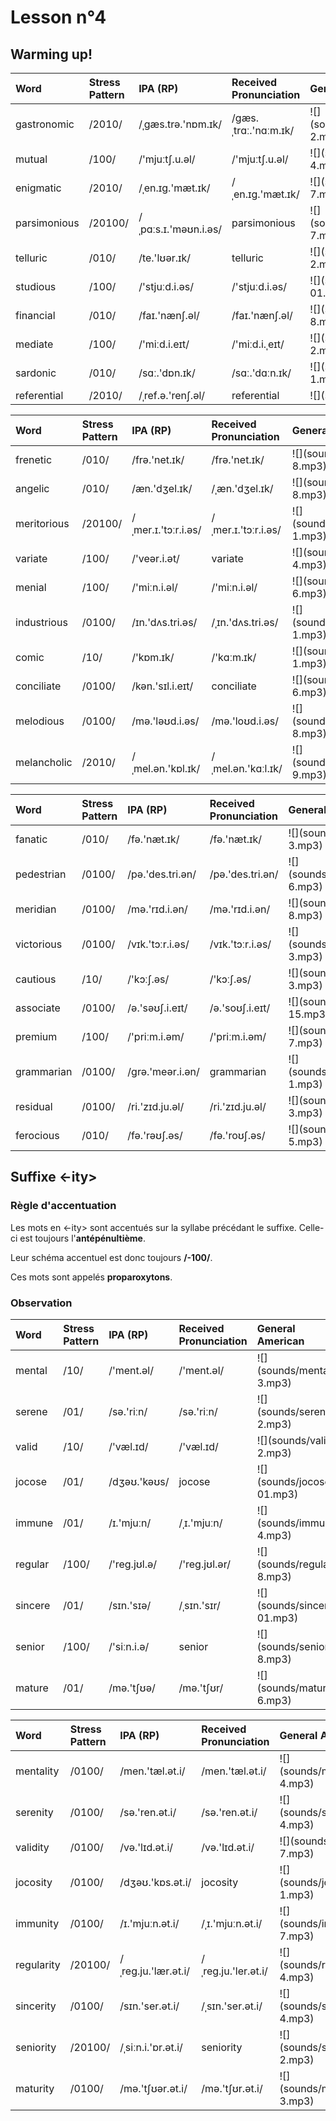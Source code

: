 # Lesson n°4




## Warming up!

<table class="table table-striped table-hover table-condensed table-responsive" style="margin-left: auto; margin-right: auto;">
 <thead>
  <tr>
   <th style="text-align:left;"> Word </th>
   <th style="text-align:left;"> Stress Pattern </th>
   <th style="text-align:left;"> IPA (RP) </th>
   <th style="text-align:left;"> Received Pronunciation </th>
   <th style="text-align:left;"> General American </th>
  </tr>
 </thead>
<tbody>
  <tr>
   <td style="text-align:left;"> gastronomic </td>
   <td style="text-align:left;"> /2010/ </td>
   <td style="text-align:left;"> /ˌgæs.trə.'nɒm.ɪk/ </td>
   <td style="text-align:left;"> /gæs.ˌtrɑː.'nɑːm.ɪk/ </td>
   <td style="text-align:left;"> ![](sounds/gastronomic-2.mp3) </td>
  </tr>
  <tr>
   <td style="text-align:left;"> mutual </td>
   <td style="text-align:left;"> /100/ </td>
   <td style="text-align:left;"> /'mjuːtʃ.u.əl/ </td>
   <td style="text-align:left;"> /'mjuːtʃ.u.əl/ </td>
   <td style="text-align:left;"> ![](sounds/mutual-4.mp3) </td>
  </tr>
  <tr>
   <td style="text-align:left;"> enigmatic </td>
   <td style="text-align:left;"> /2010/ </td>
   <td style="text-align:left;"> /ˌen.ɪg.'mæt.ɪk/ </td>
   <td style="text-align:left;"> /ˌen.ɪg.'mæt.ɪk/ </td>
   <td style="text-align:left;"> ![](sounds/enigmatic-7.mp3) </td>
  </tr>
  <tr>
   <td style="text-align:left;"> parsimonious </td>
   <td style="text-align:left;"> /20100/ </td>
   <td style="text-align:left;"> /ˌpɑːs.ɪ.'məʊn.i.əs/ </td>
   <td style="text-align:left;"> parsimonious </td>
   <td style="text-align:left;"> ![](sounds/parsimonious-7.mp3) </td>
  </tr>
  <tr>
   <td style="text-align:left;"> telluric </td>
   <td style="text-align:left;"> /010/ </td>
   <td style="text-align:left;"> /te.'lʊər.ɪk/ </td>
   <td style="text-align:left;"> telluric </td>
   <td style="text-align:left;"> ![](sounds/telluric-2.mp3) </td>
  </tr>
  <tr>
   <td style="text-align:left;"> studious </td>
   <td style="text-align:left;"> /100/ </td>
   <td style="text-align:left;"> /'stjuːd.i.əs/ </td>
   <td style="text-align:left;"> /'stjuːd.i.əs/ </td>
   <td style="text-align:left;"> ![](sounds/studious-01.mp3) </td>
  </tr>
  <tr>
   <td style="text-align:left;"> financial </td>
   <td style="text-align:left;"> /010/ </td>
   <td style="text-align:left;"> /faɪ.'nænʃ.əl/ </td>
   <td style="text-align:left;"> /faɪ.'nænʃ.əl/ </td>
   <td style="text-align:left;"> ![](sounds/financial-8.mp3) </td>
  </tr>
  <tr>
   <td style="text-align:left;"> mediate </td>
   <td style="text-align:left;"> /100/ </td>
   <td style="text-align:left;"> /'miːd.i.eɪt/ </td>
   <td style="text-align:left;"> /'miːd.i.ˌeɪt/ </td>
   <td style="text-align:left;"> ![](sounds/mediate-2.mp3) </td>
  </tr>
  <tr>
   <td style="text-align:left;"> sardonic </td>
   <td style="text-align:left;"> /010/ </td>
   <td style="text-align:left;"> /sɑː.'dɒn.ɪk/ </td>
   <td style="text-align:left;"> /sɑː.'dɑːn.ɪk/ </td>
   <td style="text-align:left;"> ![](sounds/sardonic-1.mp3) </td>
  </tr>
  <tr>
   <td style="text-align:left;"> referential </td>
   <td style="text-align:left;"> /2010/ </td>
   <td style="text-align:left;"> /ˌref.ə.'renʃ.əl/ </td>
   <td style="text-align:left;"> referential </td>
   <td style="text-align:left;"> ![](sounds/NA) </td>
  </tr>
</tbody>
</table>

<table class="table table-striped table-hover table-condensed table-responsive" style="margin-left: auto; margin-right: auto;">
 <thead>
  <tr>
   <th style="text-align:left;"> Word </th>
   <th style="text-align:left;"> Stress Pattern </th>
   <th style="text-align:left;"> IPA (RP) </th>
   <th style="text-align:left;"> Received Pronunciation </th>
   <th style="text-align:left;"> General American </th>
  </tr>
 </thead>
<tbody>
  <tr>
   <td style="text-align:left;"> frenetic </td>
   <td style="text-align:left;"> /010/ </td>
   <td style="text-align:left;"> /frə.'net.ɪk/ </td>
   <td style="text-align:left;"> /frə.'net.ɪk/ </td>
   <td style="text-align:left;"> ![](sounds/frenetic-8.mp3) </td>
  </tr>
  <tr>
   <td style="text-align:left;"> angelic </td>
   <td style="text-align:left;"> /010/ </td>
   <td style="text-align:left;"> /æn.'dʒel.ɪk/ </td>
   <td style="text-align:left;"> /ˌæn.'dʒel.ɪk/ </td>
   <td style="text-align:left;"> ![](sounds/angelic-8.mp3) </td>
  </tr>
  <tr>
   <td style="text-align:left;"> meritorious </td>
   <td style="text-align:left;"> /20100/ </td>
   <td style="text-align:left;"> /ˌmer.ɪ.'tɔːr.i.əs/ </td>
   <td style="text-align:left;"> /ˌmer.ɪ.'tɔːr.i.əs/ </td>
   <td style="text-align:left;"> ![](sounds/meritorious-1.mp3) </td>
  </tr>
  <tr>
   <td style="text-align:left;"> variate </td>
   <td style="text-align:left;"> /100/ </td>
   <td style="text-align:left;"> /'veər.i.ət/ </td>
   <td style="text-align:left;"> variate </td>
   <td style="text-align:left;"> ![](sounds/variate-4.mp3) </td>
  </tr>
  <tr>
   <td style="text-align:left;"> menial </td>
   <td style="text-align:left;"> /100/ </td>
   <td style="text-align:left;"> /'miːn.i.əl/ </td>
   <td style="text-align:left;"> /'miːn.i.əl/ </td>
   <td style="text-align:left;"> ![](sounds/menial-6.mp3) </td>
  </tr>
  <tr>
   <td style="text-align:left;"> industrious </td>
   <td style="text-align:left;"> /0100/ </td>
   <td style="text-align:left;"> /ɪn.'dʌs.tri.əs/ </td>
   <td style="text-align:left;"> /ˌɪn.'dʌs.tri.əs/ </td>
   <td style="text-align:left;"> ![](sounds/industrious-1.mp3) </td>
  </tr>
  <tr>
   <td style="text-align:left;"> comic </td>
   <td style="text-align:left;"> /10/ </td>
   <td style="text-align:left;"> /'kɒm.ɪk/ </td>
   <td style="text-align:left;"> /'kɑːm.ɪk/ </td>
   <td style="text-align:left;"> ![](sounds/comic-1.mp3) </td>
  </tr>
  <tr>
   <td style="text-align:left;"> conciliate </td>
   <td style="text-align:left;"> /0100/ </td>
   <td style="text-align:left;"> /kən.'sɪl.i.eɪt/ </td>
   <td style="text-align:left;"> conciliate </td>
   <td style="text-align:left;"> ![](sounds/conciliate-6.mp3) </td>
  </tr>
  <tr>
   <td style="text-align:left;"> melodious </td>
   <td style="text-align:left;"> /0100/ </td>
   <td style="text-align:left;"> /mə.'ləʊd.i.əs/ </td>
   <td style="text-align:left;"> /mə.'loʊd.i.əs/ </td>
   <td style="text-align:left;"> ![](sounds/melodious-8.mp3) </td>
  </tr>
  <tr>
   <td style="text-align:left;"> melancholic </td>
   <td style="text-align:left;"> /2010/ </td>
   <td style="text-align:left;"> /ˌmel.ən.'kɒl.ɪk/ </td>
   <td style="text-align:left;"> /ˌmel.ən.'kɑːl.ɪk/ </td>
   <td style="text-align:left;"> ![](sounds/melancholic-9.mp3) </td>
  </tr>
</tbody>
</table>

<table class="table table-striped table-hover table-condensed table-responsive" style="margin-left: auto; margin-right: auto;">
 <thead>
  <tr>
   <th style="text-align:left;"> Word </th>
   <th style="text-align:left;"> Stress Pattern </th>
   <th style="text-align:left;"> IPA (RP) </th>
   <th style="text-align:left;"> Received Pronunciation </th>
   <th style="text-align:left;"> General American </th>
  </tr>
 </thead>
<tbody>
  <tr>
   <td style="text-align:left;"> fanatic </td>
   <td style="text-align:left;"> /010/ </td>
   <td style="text-align:left;"> /fə.'næt.ɪk/ </td>
   <td style="text-align:left;"> /fə.'næt.ɪk/ </td>
   <td style="text-align:left;"> ![](sounds/fanatic-3.mp3) </td>
  </tr>
  <tr>
   <td style="text-align:left;"> pedestrian </td>
   <td style="text-align:left;"> /0100/ </td>
   <td style="text-align:left;"> /pə.'des.tri.ən/ </td>
   <td style="text-align:left;"> /pə.'des.tri.ən/ </td>
   <td style="text-align:left;"> ![](sounds/pedestrian-6.mp3) </td>
  </tr>
  <tr>
   <td style="text-align:left;"> meridian </td>
   <td style="text-align:left;"> /0100/ </td>
   <td style="text-align:left;"> /mə.'rɪd.i.ən/ </td>
   <td style="text-align:left;"> /mə.'rɪd.i.ən/ </td>
   <td style="text-align:left;"> ![](sounds/meridian-8.mp3) </td>
  </tr>
  <tr>
   <td style="text-align:left;"> victorious </td>
   <td style="text-align:left;"> /0100/ </td>
   <td style="text-align:left;"> /vɪk.'tɔːr.i.əs/ </td>
   <td style="text-align:left;"> /vɪk.'tɔːr.i.əs/ </td>
   <td style="text-align:left;"> ![](sounds/victorious-3.mp3) </td>
  </tr>
  <tr>
   <td style="text-align:left;"> cautious </td>
   <td style="text-align:left;"> /10/ </td>
   <td style="text-align:left;"> /'kɔːʃ.əs/ </td>
   <td style="text-align:left;"> /'kɔːʃ.əs/ </td>
   <td style="text-align:left;"> ![](sounds/cautious-3.mp3) </td>
  </tr>
  <tr>
   <td style="text-align:left;"> associate </td>
   <td style="text-align:left;"> /0100/ </td>
   <td style="text-align:left;"> /ə.'səʊʃ.i.eɪt/ </td>
   <td style="text-align:left;"> /ə.'soʊʃ.i.eɪt/ </td>
   <td style="text-align:left;"> ![](sounds/associate-15.mp3) </td>
  </tr>
  <tr>
   <td style="text-align:left;"> premium </td>
   <td style="text-align:left;"> /100/ </td>
   <td style="text-align:left;"> /'priːm.i.əm/ </td>
   <td style="text-align:left;"> /'priːm.i.əm/ </td>
   <td style="text-align:left;"> ![](sounds/premium-7.mp3) </td>
  </tr>
  <tr>
   <td style="text-align:left;"> grammarian </td>
   <td style="text-align:left;"> /0100/ </td>
   <td style="text-align:left;"> /grə.'meər.i.ən/ </td>
   <td style="text-align:left;"> grammarian </td>
   <td style="text-align:left;"> ![](sounds/grammarian-1.mp3) </td>
  </tr>
  <tr>
   <td style="text-align:left;"> residual </td>
   <td style="text-align:left;"> /0100/ </td>
   <td style="text-align:left;"> /ri.'zɪd.ju.əl/ </td>
   <td style="text-align:left;"> /ri.'zɪd.ju.əl/ </td>
   <td style="text-align:left;"> ![](sounds/residual-3.mp3) </td>
  </tr>
  <tr>
   <td style="text-align:left;"> ferocious </td>
   <td style="text-align:left;"> /010/ </td>
   <td style="text-align:left;"> /fə.'rəʊʃ.əs/ </td>
   <td style="text-align:left;"> /fə.'roʊʃ.əs/ </td>
   <td style="text-align:left;"> ![](sounds/ferocious-5.mp3) </td>
  </tr>
</tbody>
</table>



## Suffixe <-ity>

### Règle d'accentuation

Les mots en <-ity> sont accentués sur la syllabe précédant le suffixe. Celle-ci est toujours l'**antépénultième**.

Leur schéma accentuel est donc toujours **/-100/**.

Ces mots sont appelés **proparoxytons**.


### Observation 

<table class="table table-striped table-hover table-condensed table-responsive" style="margin-left: auto; margin-right: auto;">
 <thead>
  <tr>
   <th style="text-align:left;"> Word </th>
   <th style="text-align:left;"> Stress Pattern </th>
   <th style="text-align:left;"> IPA (RP) </th>
   <th style="text-align:left;"> Received Pronunciation </th>
   <th style="text-align:left;"> General American </th>
  </tr>
 </thead>
<tbody>
  <tr>
   <td style="text-align:left;"> mental </td>
   <td style="text-align:left;"> /10/ </td>
   <td style="text-align:left;"> /'ment.əl/ </td>
   <td style="text-align:left;"> /'ment.əl/ </td>
   <td style="text-align:left;"> ![](sounds/mental-3.mp3) </td>
  </tr>
  <tr>
   <td style="text-align:left;"> serene </td>
   <td style="text-align:left;"> /01/ </td>
   <td style="text-align:left;"> /sə.'riːn/ </td>
   <td style="text-align:left;"> /sə.'riːn/ </td>
   <td style="text-align:left;"> ![](sounds/serene-2.mp3) </td>
  </tr>
  <tr>
   <td style="text-align:left;"> valid </td>
   <td style="text-align:left;"> /10/ </td>
   <td style="text-align:left;"> /'væl.ɪd/ </td>
   <td style="text-align:left;"> /'væl.ɪd/ </td>
   <td style="text-align:left;"> ![](sounds/valid-2.mp3) </td>
  </tr>
  <tr>
   <td style="text-align:left;"> jocose </td>
   <td style="text-align:left;"> /01/ </td>
   <td style="text-align:left;"> /dʒəʊ.'kəʊs/ </td>
   <td style="text-align:left;"> jocose </td>
   <td style="text-align:left;"> ![](sounds/jocose-01.mp3) </td>
  </tr>
  <tr>
   <td style="text-align:left;"> immune </td>
   <td style="text-align:left;"> /01/ </td>
   <td style="text-align:left;"> /ɪ.'mjuːn/ </td>
   <td style="text-align:left;"> /ˌɪ.'mjuːn/ </td>
   <td style="text-align:left;"> ![](sounds/immune-4.mp3) </td>
  </tr>
  <tr>
   <td style="text-align:left;"> regular </td>
   <td style="text-align:left;"> /100/ </td>
   <td style="text-align:left;"> /'reg.jʊl.ə/ </td>
   <td style="text-align:left;"> /'reg.jʊl.ər/ </td>
   <td style="text-align:left;"> ![](sounds/regular-8.mp3) </td>
  </tr>
  <tr>
   <td style="text-align:left;"> sincere </td>
   <td style="text-align:left;"> /01/ </td>
   <td style="text-align:left;"> /sɪn.'sɪə/ </td>
   <td style="text-align:left;"> /ˌsɪn.'sɪr/ </td>
   <td style="text-align:left;"> ![](sounds/sincere-01.mp3) </td>
  </tr>
  <tr>
   <td style="text-align:left;"> senior </td>
   <td style="text-align:left;"> /100/ </td>
   <td style="text-align:left;"> /'siːn.i.ə/ </td>
   <td style="text-align:left;"> senior </td>
   <td style="text-align:left;"> ![](sounds/senior-8.mp3) </td>
  </tr>
  <tr>
   <td style="text-align:left;"> mature </td>
   <td style="text-align:left;"> /01/ </td>
   <td style="text-align:left;"> /mə.'tʃʊə/ </td>
   <td style="text-align:left;"> /mə.'tʃʊr/ </td>
   <td style="text-align:left;"> ![](sounds/mature-6.mp3) </td>
  </tr>
</tbody>
</table>

<table class="table table-striped table-hover table-condensed table-responsive" style="margin-left: auto; margin-right: auto;">
 <thead>
  <tr>
   <th style="text-align:left;"> Word </th>
   <th style="text-align:left;"> Stress Pattern </th>
   <th style="text-align:left;"> IPA (RP) </th>
   <th style="text-align:left;"> Received Pronunciation </th>
   <th style="text-align:left;"> General American </th>
  </tr>
 </thead>
<tbody>
  <tr>
   <td style="text-align:left;"> mentality </td>
   <td style="text-align:left;"> /0100/ </td>
   <td style="text-align:left;"> /men.'tæl.ət.i/ </td>
   <td style="text-align:left;"> /men.'tæl.ət.i/ </td>
   <td style="text-align:left;"> ![](sounds/mentality-4.mp3) </td>
  </tr>
  <tr>
   <td style="text-align:left;"> serenity </td>
   <td style="text-align:left;"> /0100/ </td>
   <td style="text-align:left;"> /sə.'ren.ət.i/ </td>
   <td style="text-align:left;"> /sə.'ren.ət.i/ </td>
   <td style="text-align:left;"> ![](sounds/serenity-4.mp3) </td>
  </tr>
  <tr>
   <td style="text-align:left;"> validity </td>
   <td style="text-align:left;"> /0100/ </td>
   <td style="text-align:left;"> /və.'lɪd.ət.i/ </td>
   <td style="text-align:left;"> /və.'lɪd.ət.i/ </td>
   <td style="text-align:left;"> ![](sounds/validity-7.mp3) </td>
  </tr>
  <tr>
   <td style="text-align:left;"> jocosity </td>
   <td style="text-align:left;"> /0100/ </td>
   <td style="text-align:left;"> /dʒəʊ.'kɒs.ət.i/ </td>
   <td style="text-align:left;"> jocosity </td>
   <td style="text-align:left;"> ![](sounds/jocosity-1.mp3) </td>
  </tr>
  <tr>
   <td style="text-align:left;"> immunity </td>
   <td style="text-align:left;"> /0100/ </td>
   <td style="text-align:left;"> /ɪ.'mjuːn.ət.i/ </td>
   <td style="text-align:left;"> /ˌɪ.'mjuːn.ət.i/ </td>
   <td style="text-align:left;"> ![](sounds/immunity-7.mp3) </td>
  </tr>
  <tr>
   <td style="text-align:left;"> regularity </td>
   <td style="text-align:left;"> /20100/ </td>
   <td style="text-align:left;"> /ˌreg.ju.'lær.ət.i/ </td>
   <td style="text-align:left;"> /ˌreg.ju.'ler.ət.i/ </td>
   <td style="text-align:left;"> ![](sounds/regularity-4.mp3) </td>
  </tr>
  <tr>
   <td style="text-align:left;"> sincerity </td>
   <td style="text-align:left;"> /0100/ </td>
   <td style="text-align:left;"> /sɪn.'ser.ət.i/ </td>
   <td style="text-align:left;"> /ˌsɪn.'ser.ət.i/ </td>
   <td style="text-align:left;"> ![](sounds/sincerity-4.mp3) </td>
  </tr>
  <tr>
   <td style="text-align:left;"> seniority </td>
   <td style="text-align:left;"> /20100/ </td>
   <td style="text-align:left;"> /ˌsiːn.i.'ɒr.ət.i/ </td>
   <td style="text-align:left;"> seniority </td>
   <td style="text-align:left;"> ![](sounds/seniority-2.mp3) </td>
  </tr>
  <tr>
   <td style="text-align:left;"> maturity </td>
   <td style="text-align:left;"> /0100/ </td>
   <td style="text-align:left;"> /mə.'tʃʊər.ət.i/ </td>
   <td style="text-align:left;"> /mə.'tʃʊr.ət.i/ </td>
   <td style="text-align:left;"> ![](sounds/maturity-3.mp3) </td>
  </tr>
</tbody>
</table>


